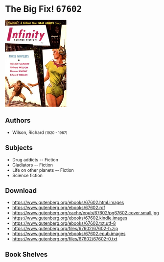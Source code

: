 # The Big Fix! <kbd>67602</kbd>

![](./cover.medium.jpg "")

## Authors


 - Wilson, Richard <small>(1920 - 1987)</small>

## Subjects


 - Drug addicts -- Fiction
 - Gladiators -- Fiction
 - Life on other planets -- Fiction
 - Science fiction

## Download


 - https://www.gutenberg.org/ebooks/67602.html.images
 - https://www.gutenberg.org/ebooks/67602.rdf
 - https://www.gutenberg.org/cache/epub/67602/pg67602.cover.small.jpg
 - https://www.gutenberg.org/ebooks/67602.kindle.images
 - https://www.gutenberg.org/ebooks/67602.txt.utf-8
 - https://www.gutenberg.org/files/67602/67602-h.zip
 - https://www.gutenberg.org/ebooks/67602.epub.images
 - https://www.gutenberg.org/files/67602/67602-0.txt

## Book Shelves


